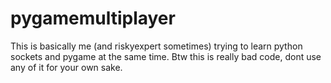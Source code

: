 # pygamemultiplayer
This is basically me (and riskyexpert sometimes) trying to learn python sockets and pygame at the same time.
Btw this is really bad code, dont use any of it for your own sake.
